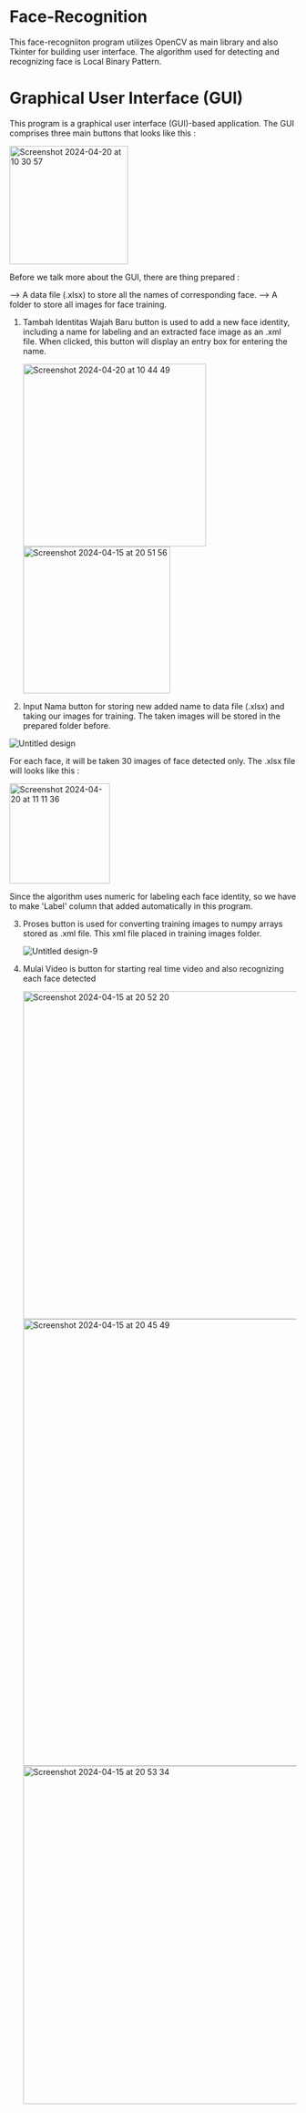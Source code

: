 # Face-Recognition

This face-recogniiton program utilizes OpenCV as main library and also Tkinter for building user interface. The algorithm used for detecting and recognizing face is Local Binary Pattern. 

# Graphical User Interface (GUI)

This program is a graphical user interface (GUI)-based application. The GUI comprises three main buttons that looks like this :

<img width="208" alt="Screenshot 2024-04-20 at 10 30 57" src="https://github.com/selbydiva/Face-Recognition/assets/154320650/94ac4508-680c-4bd2-8664-4809c15fa996">

Before we talk more about the GUI, there are thing prepared : 

--> A data file (.xlsx) to store all the names of corresponding face.
--> A folder to store all images for face training.

1. Tambah Identitas Wajah Baru button is used to add a new face identity, including a name for labeling and an extracted face image as an .xml file. When clicked, this button will display an entry box for entering the name.

   <img width="321" alt="Screenshot 2024-04-20 at 10 44 49" src="https://github.com/selbydiva/Face-Recognition/assets/154320650/edd8ccb1-ce77-443d-89ba-a8a7a33221fa">

   <img width="258" alt="Screenshot 2024-04-15 at 20 51 56" src="https://github.com/selbydiva/Face-Recognition/assets/154320650/3d555348-f5d1-4015-b2ad-394a53c84553">

2. Input Nama button for storing new added name to data file (.xlsx) and taking our images for training. The taken images will be stored in the prepared folder before.

  ![Untitled design](https://github.com/selbydiva/Face-Recognition/assets/154320650/4768a1e4-d202-4e6c-a72d-7ae62e7e3157)

  For each face, it will be taken 30 images of face detected only. The .xlsx file will looks like this : 

  <img width="176" alt="Screenshot 2024-04-20 at 11 11 36" src="https://github.com/selbydiva/Face-Recognition/assets/154320650/588b00ba-8af9-49e5-8076-e5434ea0f891">

  Since the algorithm uses numeric for labeling each face identity, so we have to make 'Label' column that added automatically in this program.

3. Proses button is used for converting training images to numpy arrays stored as .xml file. This xml file placed in training images folder.

   ![Untitled design-9](https://github.com/selbydiva/Face-Recognition/assets/154320650/264b2f70-ec95-457a-94b5-3925364e6efe)

4. Mulai Video is button for starting real time video and also recognizing each face detected

   <img width="576" alt="Screenshot 2024-04-15 at 20 52 20" src="https://github.com/selbydiva/Face-Recognition/assets/154320650/b51eb3ac-7bdc-4783-bc9c-a4b74a4a994b">

   <img width="785" alt="Screenshot 2024-04-15 at 20 45 49" src="https://github.com/selbydiva/Face-Recognition/assets/154320650/db0aed5d-0eaf-47fc-8254-8a6641bc9bc6">

   <img width="594" alt="Screenshot 2024-04-15 at 20 53 34" src="https://github.com/selbydiva/Face-Recognition/assets/154320650/be3fad86-e342-4475-b1c1-9cd237750d12">


